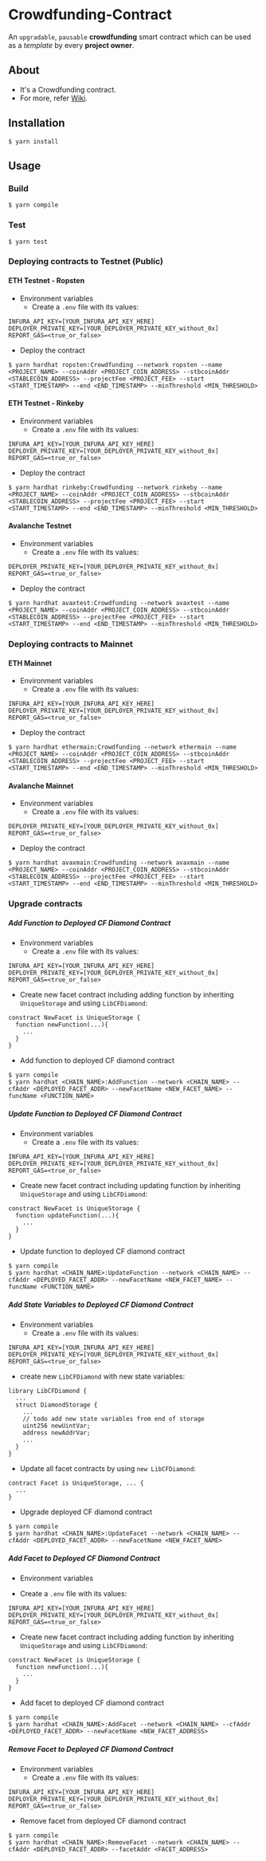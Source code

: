 # Crowdfunding-Contract
An `upgradable`, `pausable` __crowdfunding__ smart contract which can be used as a _template_ by every __project owner__.

## About
* It's a Crowdfunding contract.
* For more, refer [Wiki](./docs/wiki).

## Installation
```console
$ yarn install
```

## Usage

### Build
```console
$ yarn compile
```

### Test
```console
$ yarn test
```


### Deploying contracts to Testnet (Public)

#### ETH Testnet - Ropsten
* Environment variables
  - Create a `.env` file with its values:
```
INFURA_API_KEY=[YOUR_INFURA_API_KEY_HERE]
DEPLOYER_PRIVATE_KEY=[YOUR_DEPLOYER_PRIVATE_KEY_without_0x]
REPORT_GAS=<true_or_false>
```

* Deploy the contract
```console
$ yarn hardhat ropsten:Crowdfunding --network ropsten --name <PROJECT_NAME> --coinAddr <PROJECT_COIN_ADDRESS> --stbcoinAddr <STABLECOIN_ADDRESS> --projectFee <PROJECT_FEE> --start <START_TIMESTAMP> --end <END_TIMESTAMP> --minThreshold <MIN_THRESHOLD>
```

#### ETH Testnet - Rinkeby
* Environment variables
    - Create a `.env` file with its values:
```
INFURA_API_KEY=[YOUR_INFURA_API_KEY_HERE]
DEPLOYER_PRIVATE_KEY=[YOUR_DEPLOYER_PRIVATE_KEY_without_0x]
REPORT_GAS=<true_or_false>
```

* Deploy the contract
```console
$ yarn hardhat rinkeby:Crowdfunding --network rinkeby --name <PROJECT_NAME> --coinAddr <PROJECT_COIN_ADDRESS> --stbcoinAddr <STABLECOIN_ADDRESS> --projectFee <PROJECT_FEE> --start <START_TIMESTAMP> --end <END_TIMESTAMP> --minThreshold <MIN_THRESHOLD>
```

#### Avalanche Testnet
* Environment variables
  - Create a `.env` file with its values:
```
DEPLOYER_PRIVATE_KEY=[YOUR_DEPLOYER_PRIVATE_KEY_without_0x]
REPORT_GAS=<true_or_false>
```

* Deploy the contract
```console
$ yarn hardhat avaxtest:Crowdfunding --network avaxtest --name <PROJECT_NAME> --coinAddr <PROJECT_COIN_ADDRESS> --stbcoinAddr <STABLECOIN_ADDRESS> --projectFee <PROJECT_FEE> --start <START_TIMESTAMP> --end <END_TIMESTAMP> --minThreshold <MIN_THRESHOLD>
```


### Deploying contracts to Mainnet
#### ETH Mainnet
* Environment variables
    - Create a `.env` file with its values:
```
INFURA_API_KEY=[YOUR_INFURA_API_KEY_HERE]
DEPLOYER_PRIVATE_KEY=[YOUR_DEPLOYER_PRIVATE_KEY_without_0x]
REPORT_GAS=<true_or_false>
```

* Deploy the contract
```console
$ yarn hardhat ethermain:Crowdfunding --network ethermain --name <PROJECT_NAME> --coinAddr <PROJECT_COIN_ADDRESS> --stbcoinAddr <STABLECOIN_ADDRESS> --projectFee <PROJECT_FEE> --start <START_TIMESTAMP> --end <END_TIMESTAMP> --minThreshold <MIN_THRESHOLD>
```

#### Avalanche Mainnet
* Environment variables
  - Create a `.env` file with its values:
```
DEPLOYER_PRIVATE_KEY=[YOUR_DEPLOYER_PRIVATE_KEY_without_0x]
REPORT_GAS=<true_or_false>
```

* Deploy the contract
```console
$ yarn hardhat avaxmain:Crowdfunding --network avaxmain --name <PROJECT_NAME> --coinAddr <PROJECT_COIN_ADDRESS> --stbcoinAddr <STABLECOIN_ADDRESS> --projectFee <PROJECT_FEE> --start <START_TIMESTAMP> --end <END_TIMESTAMP> --minThreshold <MIN_THRESHOLD>
```

### Upgrade contracts

##### Add Function to Deployed CF Diamond Contract
* Environment variables
  - Create a `.env` file with its values:
```
INFURA_API_KEY=[YOUR_INFURA_API_KEY_HERE]
DEPLOYER_PRIVATE_KEY=[YOUR_DEPLOYER_PRIVATE_KEY_without_0x]
REPORT_GAS=<true_or_false>
```
* Create new facet contract including adding function by inheriting `UniqueStorage` and using `LibCFDiamond`:
```
constract NewFacet is UniqueStorage {
  function newFunction(...){
    ...
  }
}
```

* Add function to deployed CF diamond contract
```console
$ yarn compile
$ yarn hardhat <CHAIN_NAME>:AddFunction --network <CHAIN_NAME> --cfAddr <DEPLOYED_FACET_ADDR> --newFacetName <NEW_FACET_NAME> --funcName <FUNCTION_NAME>
```

##### Update Function to Deployed CF Diamond Contract
* Environment variables
  - Create a `.env` file with its values:
```
INFURA_API_KEY=[YOUR_INFURA_API_KEY_HERE]
DEPLOYER_PRIVATE_KEY=[YOUR_DEPLOYER_PRIVATE_KEY_without_0x]
REPORT_GAS=<true_or_false>
```
* Create new facet contract including updating function by inheriting `UniqueStorage` and using `LibCFDiamond`:
```
constract NewFacet is UniqueStorage {
  function updateFunction(...){
    ...
  }
}
```

* Update function to deployed CF diamond contract
```console
$ yarn compile
$ yarn hardhat <CHAIN_NAME>:UpdateFunction --network <CHAIN_NAME> --cfAddr <DEPLOYED_FACET_ADDR> --newFacetName <NEW_FACET_NAME> --funcName <FUNCTION_NAME>
```

##### Add State Variables to Deployed CF Diamond Contract
* Environment variables
  - Create a `.env` file with its values:
```
INFURA_API_KEY=[YOUR_INFURA_API_KEY_HERE]
DEPLOYER_PRIVATE_KEY=[YOUR_DEPLOYER_PRIVATE_KEY_without_0x]
REPORT_GAS=<true_or_false>
```

* create new `LibCFDiamond` with new state variables:
```
library LibCFDiamond {
  ...
  struct DiamondStorage {
    ...
    // todo add new state variables from end of storage
    uint256 newUintVar;
    address newAddrVar;
    ...
  }
}
```

* Update all facet contracts by using `new LibCFDiamond`:
```
contract Facet is UniqueStorage, ... {
  ...
}
```

* Upgrade deployed CF diamond contract
```console
$ yarn compile
$ yarn hardhat <CHAIN_NAME>:UpdateFacet --network <CHAIN_NAME> --cfAddr <DEPLOYED_FACET_ADDR> --newFacetName <NEW_FACET_NAME>
```

##### Add Facet to Deployed CF Diamond Contract
* Environment variables
- Create a `.env` file with its values:
```
INFURA_API_KEY=[YOUR_INFURA_API_KEY_HERE]
DEPLOYER_PRIVATE_KEY=[YOUR_DEPLOYER_PRIVATE_KEY_without_0x]
REPORT_GAS=<true_or_false>
```
* Create new facet contract including adding function by inheriting `UniqueStorage` and using `LibCFDiamond`:
```
constract NewFacet is UniqueStorage {
  function newFunction(...){
    ...
  }
}
```

* Add facet to deployed CF diamond contract
```console
$ yarn compile
$ yarn hardhat <CHAIN_NAME>:AddFacet --network <CHAIN_NAME> --cfAddr <DEPLOYED_FACET_ADDR> --newFacetName <NEW_FACET_ADDRESS>
```

##### Remove Facet to Deployed CF Diamond Contract
* Environment variables
  - Create a `.env` file with its values:
```
INFURA_API_KEY=[YOUR_INFURA_API_KEY_HERE]
DEPLOYER_PRIVATE_KEY=[YOUR_DEPLOYER_PRIVATE_KEY_without_0x]
REPORT_GAS=<true_or_false>
```

* Remove facet from deployed CF diamond contract
```console
$ yarn compile
$ yarn hardhat <CHAIN_NAME>:RemoveFacet --network <CHAIN_NAME> --cfAddr <DEPLOYED_FACET_ADDR> --facetAddr <FACET_ADDRESS>
```